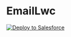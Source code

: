 # EmailLwc

<a href="https://githubsfdeploy-sandbox.herokuapp.com/app/githubdeploy/meighanvorys/EmailLwc">
  <img alt="Deploy to Salesforce"
       src="https://raw.githubusercontent.com/afawcett/githubsfdeploy/deploy.png"/>
</a>
